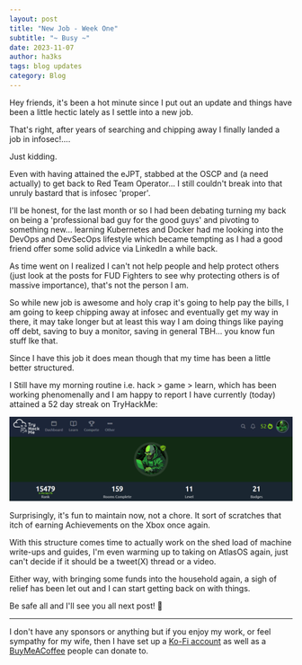 ```yaml
---
layout: post
title: "New Job - Week One"
subtitle: "~ Busy ~"
date: 2023-11-07
author: ha3ks
tags: blog updates
category: Blog
---
```


Hey friends, it's been a hot minute since I put out an update and things have been a little hectic lately as I settle into a new job.

That's right, after years of searching and chipping away I finally landed a job in infosec!....

Just kidding.

Even with having attained the eJPT, stabbed at the OSCP and (a need actually) to get back to Red Team Operator... I still couldn't break into that unruly bastard that is infosec 'proper'.

I'll be honest, for the last month or so I had been debating turning my back on being a 'professional bad guy for the good guys' and pivoting to something new... learning Kubernetes and Docker had me looking into the DevOps and DevSecOps lifestyle which became tempting as I had a good friend offer some solid advice via LinkedIn a while back.

As time went on I realized I can't not help people and help protect others (just look at the posts for FUD Fighters to see why protecting others is of massive importance), that's not the person I am.

So while new job is awesome and holy crap it's going to help pay the bills, I am going to keep chipping away at infosec and eventually get my way in there, it may take longer but at least this way I am doing things like paying off debt, saving to buy a monitor, saving in general TBH... you know fun stuff lke that.

Since I have this job it does mean though that my time has been a little better structured.

I Still have my morning routine i.e. hack > game > learn, which has been working phenomenally and I am happy to report I have currently (today) attained a 52 day streak on TryHackMe:

[![1](/assets/blog/New_Job_Week_One/1.png)](/assets/blog/New_Job_Week_One/1.png)

Surprisingly, it's fun to maintain now, not a chore. It sort of scratches that itch of earning Achievements on the Xbox once again.

With this structure comes time to actually work on the shed load of machine write-ups and guides, I'm even warming up to taking on AtlasOS again, just can't decide if it should be a tweet(X) thread or a video.

Either way, with bringing some funds into the household again, a sigh of relief has been let out and I can start getting back on with things.

Be safe all and I'll see you all next post! 🤙

-------

I don't have any sponsors or anything but if you enjoy my work, or feel sympathy for my wife, then I have set up a [Ko-Fi account](https://ko-fi.com/ha3ks) as well as a [BuyMeACoffee](https://www.buymeacoffee.com/ha3ks) people can donate to.